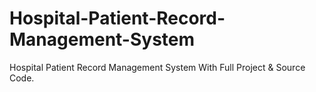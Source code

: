 # Hospital-Patient-Record-Management-System
Hospital Patient Record Management System With Full Project &amp; Source Code.
